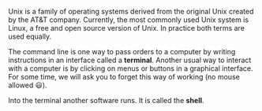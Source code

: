 
Unix is a family of operating systems derived from the original Unix created by the AT&T company. Currently, the most commonly used Unix system is Linux, a free and open source version of Unix. In practice both terms are used equally.


The command line is one way to pass orders to a computer by writing instructions in an interface called a **terminal**.
Another usual way to interact with a computer is by clicking on menus or buttons in a graphical interface. For some time, we will ask you to forget this way of working (no mouse allowed 😃).

Into the terminal another software runs. It is called the **shell**.

